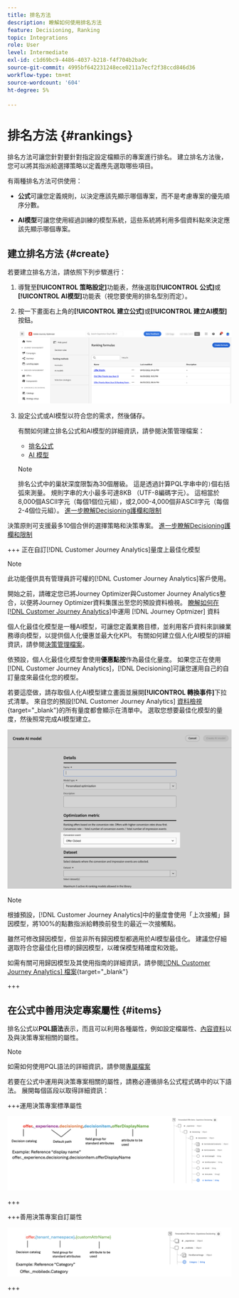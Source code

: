 ```yaml
---
title: 排名方法
description: 瞭解如何使用排名方法
feature: Decisioning, Ranking
topic: Integrations
role: User
level: Intermediate
exl-id: c1d69bc9-4486-4037-b218-f4f704b2ba9c
source-git-commit: 4995bf642231248ece0211a7ecf2f38ccd846d36
workflow-type: tm+mt
source-wordcount: '604'
ht-degree: 5%

---
```


# 排名方法 {#rankings}

排名方法可讓您針對要針對指定設定檔顯示的專案進行排名。 建立排名方法後，您可以將其指派給選擇策略以定義應先選取哪些項目。

有兩種排名方法可供使用：

* **公式**&#x200B;可讓您定義規則，以決定應該先顯示哪個專案，而不是考慮專案的優先順序分數。

* **AI模型**&#x200B;可讓您使用經過訓練的模型系統，這些系統將利用多個資料點來決定應該先顯示哪個專案。

## 建立排名方法 {#create}

若要建立排名方法，請依照下列步驟進行：

1. 導覽至&#x200B;**[!UICONTROL 策略設定]**&#x200B;功能表，然後選取&#x200B;**[!UICONTROL 公式]**&#x200B;或&#x200B;**[!UICONTROL AI模型]**&#x200B;功能表（視您要使用的排名型別而定）。

1. 按一下畫面右上角的&#x200B;**[!UICONTROL 建立公式]**&#x200B;或&#x200B;**[!UICONTROL 建立AI模型]**&#x200B;按鈕。

   ![](assets/ranking-create.png)

1. 設定公式或AI模型以符合您的需求，然後儲存。

   有關如何建立排名公式和AI模型的詳細資訊，請參閱決策管理檔案：

   <!--* [Ranking formulas](exd-ranking-formulas.md)-->
   * [排名公式](../offers/ranking/create-ranking-formulas.md)
   * [AI 模型](../offers/ranking/ai-models.md)

   >[!NOTE]
   >
   >排名公式中的巢狀深度限製為30個層級。 這是透過計算PQL字串中的`)`個右括弧來測量。 規則字串的大小最多可達8KB （UTF-8編碼字元）。 這相當於8,000個ASCII字元（每個1個位元組），或2,000-4,000個非ASCII字元（每個2-4個位元組）。 [進一步瞭解Decisioning護欄和限制](gs-experience-decisioning.md#guardrails)

決策原則可支援最多10個合併的選擇策略和決策專案。 [進一步瞭解Decisioning護欄和限制](gs-experience-decisioning.md#guardrails)

+++ 正在自訂[!DNL Customer Journey Analytics]量度上最佳化模型

>[!NOTE]
>
>此功能僅供具有管理員許可權的[!DNL Customer Journey Analytics]客戶使用。
>
>開始之前，請確定您已將Journey Optimizer與Customer Journey Analytics整合，以便將Journey Optimizer資料集匯出至您的預設資料檢視。 [瞭解如何在 [!DNL Customer Journey Analytics]](../reports/cja-ajo.md)中運用 [!DNL Journey Optmizer] 資料

個人化最佳化模型是一種AI模型，可讓您定義業務目標，並利用客戶資料來訓練業務導向模型，以提供個人化優惠並最大化KPI。 有關如何建立個人化AI模型的詳細資訊，請參閱[決策管理檔案](../offers/ranking/personalized-optimization-model.md)。

依預設，個人化最佳化模型會使用&#x200B;**優惠點按**&#x200B;作為最佳化量度。 如果您正在使用[!DNL Customer Journey Analytics]，[!DNL Decisioning]可讓您運用自己的自訂量度來最佳化您的模型。

若要這麼做，請存取個人化AI模型建立畫面並展開&#x200B;**[!UICONTROL 轉換事件]**&#x200B;下拉式清單。 來自您的預設[!DNL Customer Journey Analytics] [資料檢視](https://experienceleague.adobe.com/en/docs/analytics-platform/using/cja-dataviews/data-views){target="_blank"}的所有量度都會顯示在清單中。 選取您想要最佳化模型的量度，然後照常完成AI模型建立。

![](assets/ai-ranking-custom-metrics.png)

>[!NOTE]
>
>根據預設，[!DNL Customer Journey Analytics]中的量度會使用「上次接觸」歸因模型，將100%的點數指派給轉換前發生的最近一次接觸點。
>
>雖然可修改歸因模型，但並非所有歸因模型都適用於AI模型最佳化。 建議您仔細選取符合您最佳化目標的歸因模型，以確保模型精確度和效能。
>
>如需有關可用歸因模型及其使用指南的詳細資訊，請參閱[[!DNL Customer Journey Analytics] 檔案](https://experienceleague.adobe.com/en/docs/analytics-platform/using/cja-dataviews/component-settings/attribution){target="_blank"}

+++

## 在公式中善用決定專案屬性 {#items}

排名公式以&#x200B;**PQL語法**&#x200B;表示，而且可以利用各種屬性，例如設定檔屬性、[內容資料](context-data.md)以及與決策專案相關的屬性。

>[!NOTE]
>
>如需如何使用PQL語法的詳細資訊，請參閱[專屬檔案](https://experienceleague.adobe.com/docs/experience-platform/segmentation/pql/overview.html?lang=zh-Hant)

若要在公式中運用與決策專案相關的屬性，請務必遵循排名公式程式碼中的以下語法。 展開每個區段以取得詳細資訊：

+++運用決策專案標準屬性

![](assets/formula-attribute.png)

+++

+++善用決策專案自訂屬性

![](assets/formula-attribute-custom.png)

+++
